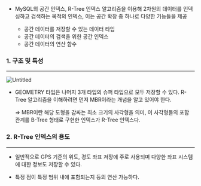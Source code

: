 - MySQL의 공간 인덱스, R-Tree 인덱스 알고리즘을 이용해 2차원의 데이터를 인덱싱하고 검색하는 목적의 인덱스, 이는 공간 확장 중 하나로 다양한 기능들을 제공

    - 공간 데이터를 저장할 수 있는 데이터 타입
    - 공간 데이터의 검색을 위한 공간 인덱스
    - 공간 데이터의 연산 함수

### 1. 구조 및 특성

---

![Untitled](https://file.notion.so/f/f/f53051bf-3631-46a1-93ee-1ed9cc900210/5f776d79-8c5e-48a4-929a-c9c9ad705387/Untitled.png?id=f99788f1-e75c-44e9-a378-6409a62560b5&table=block&spaceId=f53051bf-3631-46a1-93ee-1ed9cc900210&expirationTimestamp=1704945600000&signature=xNN4gSbIPjIv0ihGLtiKRrrMTM8ZM8MN1iSpy7S1aCQ&downloadName=Untitled.png)

- GEOMETRY 타입은 나머지 3개 타입의 슈퍼 타입으로 모두 저장할 수 있다. R-Tree 알고리즘을 이해하려면 먼저 MBR이라는 개념을 알고 있어야 한다.

  ⇒ MBR이란 해당 도형을 감싸는 최소 크기의 사각형을 의미, 이 사각형들의 포함 관계를 B-Tree 형태로 구현한 인덱스가 R-Tree 인덱스다.

### 2. R-Tree 인덱스의 용도

---

- 일반적으로 GPS 기준의 위도, 경도 좌표 저장에 주로 사용되며 다양한 좌표 시스템에 대한 정보도 저장할 수 있다.

- 특정 점이 특정 범위 내에 포함되는지 등의 연산 가능하다.
